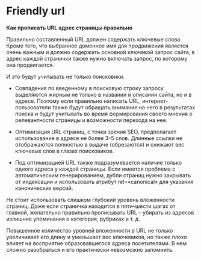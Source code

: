 # Friendly url

**Как прописать URL адрес страницы правильно**

Правильно составленный URL должен содержать ключевые слова. Кроме того, что выбранное доменное имя для продвижения является очень важным и должно содержать основной ключевой запрос сайта, в адрес каждой странички также нужно включать запрос, по которому она продвигается.

И это будут учитывать не только поисковики.

- Совпадения по введенному в поисковую строку запросу выделяются жирным не только в названии и описании сайта, но и в адресе. Поэтому если правильно написать URL, интернет-пользователи также будут обращать внимание на него в результатах поиска и будут учитывать во время формирования своего мнения о релевантности страницы и возможности перехода на нее.

- Оптимизация URL страниц, с точки зрения SEO, предполагает использование в адресе не более 3–5 слов. Длинные ссылки не отображаются полностью в выдаче (обрезаются) и снижают вес ключевых слов в глазах поисковиков.

- Под оптимизацией URL также подразумевается наличие только одного адреса у каждой страницы. Если имеется проблема с автоматическим генерированием, дубли страниц нужно закрывать от индексации и использовать атрибут rel=«canonical» для указания канонических версий.

Не стоит использовать слишком глубокий уровень вложенности страниц. Даже если страничка находится в пяти–шести шагах от главной, желательно правильно прописывать URL – убирать из адресов излишние упоминания о категория, рубриках и т. д.

Повышенное количество уровней вложенности в URL не только увеличивает его длину и уменьшает вес ключевиков, но также плохо влияет на восприятие образовавшегося адреса посетителями. В нем сложно разобраться и его практически невозможно запомнить.

